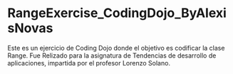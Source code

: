 # RangeExercise_CodingDojo_ByAlexisNovas
Este es un ejercicio de Coding Dojo donde el objetivo es codificar la clase Range. Fue Relizado para la asignatura de Tendencias de desarrollo de aplicaciones, impartida por el profesor Lorenzo Solano.
